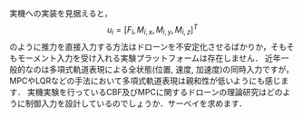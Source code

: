 実機への実装を見据えると，
$$u_i = [F_i, M_{i,x}, M_{i,y}, M_{i,z}]^T$$
のように推力を直接入力する方法はドローンを不安定化させるばかりか，そもそもモーメント入力を受け入れる実験プラットフォームは存在しません．
近年一般的なのは多項式軌道表現による全状態(位置, 速度, 加速度)の同時入力ですが，MPCやLQRなどの手法において多項式軌道表現は親和性が低いようにも感じます．
実機実験を行っているCBF及びMPCに関するドローンの理論研究はどのように制御入力を設計しているのでしょうか．サーベイを求めます．